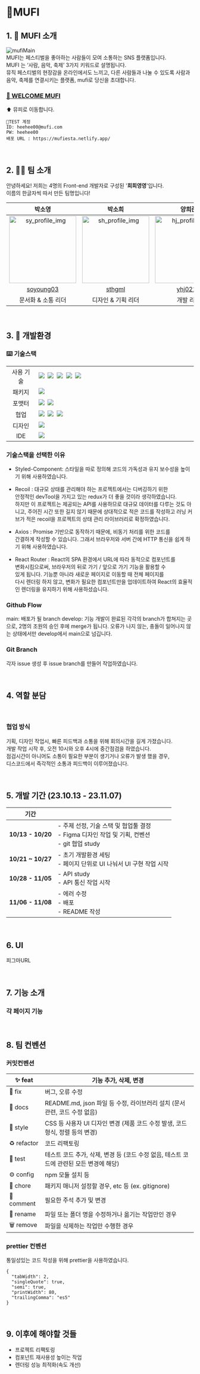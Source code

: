 # 🎼MUFI

## 1. 🎺 MUFI 소개

<img src='https://raw.githubusercontent.com/FRONTENDSCHOOL7/final-15-mufi/develop/mufi/src/assets/mufiMain.png' alt='mufiMain'>

<br />
MUFI는 페스티벌을 좋아하는 사람들이 모여 소통하는 SNS 플랫폼입니다.<br />
MUFI 는 ‘사람, 음악, 축제’ 3가지 키워드로 설명됩니다.<br />
뮤직 페스티벌의 현장감을 온라인에서도 느끼고, 다른 사람들과 나눌 수 있도록 사람과 음악, 축제를 연결시키는 플랫폼, mufi로 당신을 초대합니다.

### [🎇 WELCOME MUFI](https://mufiesta.netlify.app/)

⬆️ 뮤피로 이동합니다.

```
💫TEST 계정
ID: heehee00@mufi.com
PW: heehee00
배포 URL : https://mufiesta.netlify.app/
```

</br>

## 2. 🧑‍💻 팀 소개

안녕하세요! 저희는 4명의 Front-end 개발자로 구성된 '**희희영영**'입니다.<br />
이름의 한글자씩 따서 만든 팀명입니다!

|                                             **박소영**                                             |                                            **박소희**                                             |                                             **양희준**                                             |                                             **이부영**                                             |
| :------------------------------------------------------------------------------------------------: | :-----------------------------------------------------------------------------------------------: | :------------------------------------------------------------------------------------------------: | :------------------------------------------------------------------------------------------------: |
| <img width="180" alt="sy_profile_img" src="https://avatars.githubusercontent.com/u/128986073?v=4"> | <img width="180" alt="sh_profile_img" src="https://avatars.githubusercontent.com/u/41767015?v=4"> | <img width="180" alt="hj_profile_img" src="https://avatars.githubusercontent.com/u/112550610?v=4"> | <img width="180" alt="by_profile_img" src="https://avatars.githubusercontent.com/u/123431761?v=4"> |
|                             [soyoung03](https://github.com/soyoung03)                              |                                [sthgml](https://github.com/sthgml)                                |                               [yhj0217](https://github.com/yhj0217)                                |                                [olivu0](https://github.com/olivu0)                                 |
|                                         문서화 & 소통 리더                                         |                                        디자인 & 기획 리더                                         |                                             개발 리더                                              |                                              팀 리더                                               |

<br />

## 3. 🥦 개발환경

### ⌨️ 기술스택

<table>
<tr>
 <td align="center" width="100px">사용 기술</td>
 <td width="800px">
  <img src="https://img.shields.io/badge/React-61DAFB?style=for-the-badge&logo=React&logoColor=ffffff"/>&nbsp  
  <img src="https://img.shields.io/badge/Recoil-764ABC?style=for-the-badge&logo=Redux&logoColor=white"/>&nbsp 
   <img src="https://img.shields.io/badge/React%20Router-CA4245?style=for-the-badge&logo=ReactRouter&logoColor=white"/>&nbsp 
  <img src="https://img.shields.io/badge/styled--components-DB7093?style=for-the-badge&logo=styled-components&logoColor=white"/>&nbsp 
   <img src="https://img.shields.io/badge/axios-7F2B7B?style=for-the-badge&logo=axios&logoColor=white"/>&nbsp 
   <!-- <img src="https://img.shields.io/badge/babel-F9DC3E?style=for-the-badge&logo=babel&logoColor=white"/>&nbsp -->
    </td>
</tr>
<tr>
 <td align="center">패키지</td>
 <td>
    <img src="https://img.shields.io/badge/npm-CB3837?style=for-the-badge&logo=NPM&logoColor=ffffff"/>&nbsp 
  </td>
</tr>
<tr>
 <td align="center">포맷터</td>
 <td>
  <img src="https://img.shields.io/badge/Prettier-373338?style=for-the-badge&logo=Prettier&logoColor=ffffff"/>&nbsp 
 <img src="https://img.shields.io/badge/eslint-4B32C3?style=for-the-badge&logo=eslint&logoColor=white">
 </td>
</tr>
<tr>
 <td align="center">협업</td>
 <td>
    <img src="https://img.shields.io/badge/GitHub-181717?style=for-the-badge&logo=GitHub&logoColor=white"/>&nbsp 
    <img src="https://img.shields.io/badge/Notion-5a5d69?style=for-the-badge&logo=Notion&logoColor=white"/>&nbsp
    <img src="https://img.shields.io/badge/Discord-4263f5?style=for-the-badge&logo=Discord&logoColor=white"/>&nbsp  
 </td>
 <tr>
  <td align="center">디자인</td>
 <td>
    <img src="https://img.shields.io/badge/Figma-d90f42?style=for-the-badge&logo=Figma&logoColor=white"/>&nbsp  
 </td>
</tr>
<tr>
 <td align="center">IDE</td>
 <td>
    <img src="https://img.shields.io/badge/VSCode-007ACC?style=for-the-badge&logo=Visual%20Studio%20Code&logoColor=white"/>&nbsp
</tr>
</table>

### 기술스택을 선택한 이유

- Styled-Component: 스타일을 따로 정의해 코드의 가독성과 유지 보수성을 높이기 위해 사용하였습니다.

- Recoil : 대규모 상태를 관리해야 하는 프로젝트에서는 디버깅하기 위한 <br>
  안정적인 devTool을 가지고 있는 redux가 더 좋을 것이라 생각하였습니다. <br>
  하지만 이 프로젝트는 제공되는 API를 사용하므로 대규모 데이터를 다루는 것도 아니고, 주어진 시간 또한 길지 않기 때문에 상대적으로 적은 코드를 작성하고 러닝 커브가 적은 recoil을 프로젝트의 상태 관리 라이브러리로 확정하였습니다. <br>

- Axios : Promise 기반으로 동작하기 때문에, 비동기 처리를 위한 코드를 <br>간결하게 작성할 수 있습니다. 그래서 브라우저와 서버 간에 HTTP 통신을 쉽게 하기 위해 사용하였습니다.<br>

- React Router : React의 SPA 환경에서 URL에 따라 동적으로 컴포넌트를<br> 변화시킴으로써, 브라우저의 뒤로 가기 / 앞으로 가기 기능을 활용할 수<br>있게 됩니다. 기능뿐 아니라 새로운 페이지로 이동할 때 전체 페이지를 <br>다시 렌더링 하지 않고, 변화가 필요한 컴포넌트만을 업데이트하여 React의 효율적인 렌더링을 유지하기 위해 사용하셨습니다.

### Github Flow

main: 배포가 될 branch
develop: 기능 개발이 완료된 각각의 branch가 합쳐지는 곳으로, 2명의 조원의 승인 후에 merge가 됩니다. 오류가 나지 않는, 충돌이 일어나지 않는 상태에서만 develop에서 main으로 넘깁니다.

### Git Branch

각자 issue 생성 후 issue branch를 만들어 작업하였습니다.

<br />

## 4. 역할 분담

<br />

### 협업 방식

기획, 디자인 작업시, 빠른 피드백과 소통을 위해 회의시간을 길게 가졌습니다.<br />
개발 작업 시작 후, 오전 10시와 오후 4시에 중간점검을 하였습니다.<br />
점검시간이 아니어도 소통이 필요한 부분이 생기거나 오류가 발생 했을 경우,<br /> 디스코드에서 즉각적인 소통과 피드백이 이루어졌습니다.

<br />

## 5. 개발 기간 (23.10.13 - 23.11.07)

| 기간              |                                                                                                  |
| ----------------- | ------------------------------------------------------------------------------------------------ |
| **10/13 - 10/20** | - 주제 선정, 기술 스택 및 협업툴 결정<br>- Figma 디자인 작업 및 기획, 컨벤션<br>- git 협업 study |
| **10/21 ~ 10/27** | - 초기 개발환경 세팅<br>- 페이지 단위로 UI 나눠서 UI 구현 작업 시작                              |
| **10/28 - 11/05** | - API study <br>- API 통신 작업 시작                                                             |
| **11/06 - 11/08** | - 에러 수정<br>- 배포<br>- README 작성                                                           |

<br />

## 6. UI

피그마URL

<br />

## 7. 기능 소개

### 각 페이지 기능

<br />

## 8. 팀 컨벤션

### 커밋컨벤션

| ✨ feat     | 기능 추가, 삭제, 변경                                                                   |
| ----------- | --------------------------------------------------------------------------------------- |
| 🐛 fix      | 버그, 오류 수정                                                                         |
| 📝 docs     | README.md, json 파일 등 수정, 라이브러리 설치 (문서 관련, 코드 수정 없음)               |
| 🎨 style    | CSS 등 사용자 UI 디자인 변경 (제품 코드 수정 발생, 코드 형식, 정렬 등의 변경)           |
| ♻️ refactor | 코드 리팩토링                                                                           |
| 🧪 test     | 테스트 코드 추가, 삭제, 변경 등 (코드 수정 없음, 테스트 코드에 관련된 모든 변경에 해당) |
| ⚙️ config   | npm 모듈 설치 등                                                                        |
| 🌱 chore    | 패키지 매니저 설정할 경우, etc 등 (ex. gitignore)                                       |
| 💬 comment  | 필요한 주석 추가 및 변경                                                                |
| 🚚 rename   | 파일 또는 폴더 명을 수정하거나 옮기는 작업만인 경우                                     |
| 🗑️ remove   | 파일을 삭제하는 작업만 수행한 경우                                                      |

### prettier 컨벤션

통일성있는 코드 작성을 위해 prettier을 사용하였습니다.

```
{
  "tabWidth": 2,
  "singleQuote": true,
  "semi": true,
  "printWidth": 80,
  "trailingComma": "es5"
}
```

<br />

## 9. 이후에 해야할 것들

- 프로젝트 리팩토링
- 컴포넌트 재사용성 높이는 작업
- 렌더링 성능 최적화(속도 개선)
